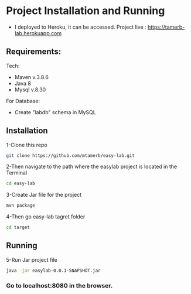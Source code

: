 # Project Installation and Running

- I deployed to Heroku, it can be accessed.
Project live : https://tamerb-lab.herokuapp.com

## Requirements:
Tech:
- Maven v.3.8.6
- Java 8
- Mysql v.8.30

For Database:
- Create "labdb" schema in MySQL

## Installation
1-Clone this repo 
```sh
git clone https://github.com/mtamerb/easy-lab.git
```
2-Then navigate to the path where the easylab project is located in the Terminal
```sh
cd easy-lab
```
3-Create Jar file for the project
```sh
mvn package
```
4-Then go easy-lab tagret folder
```sh
cd target
```
## Running
5-Run Jar project file
```sh
java -jar easylab-0.0.1-SNAPSHOT.jar
```

### Go to localhost:8080 in the browser.





